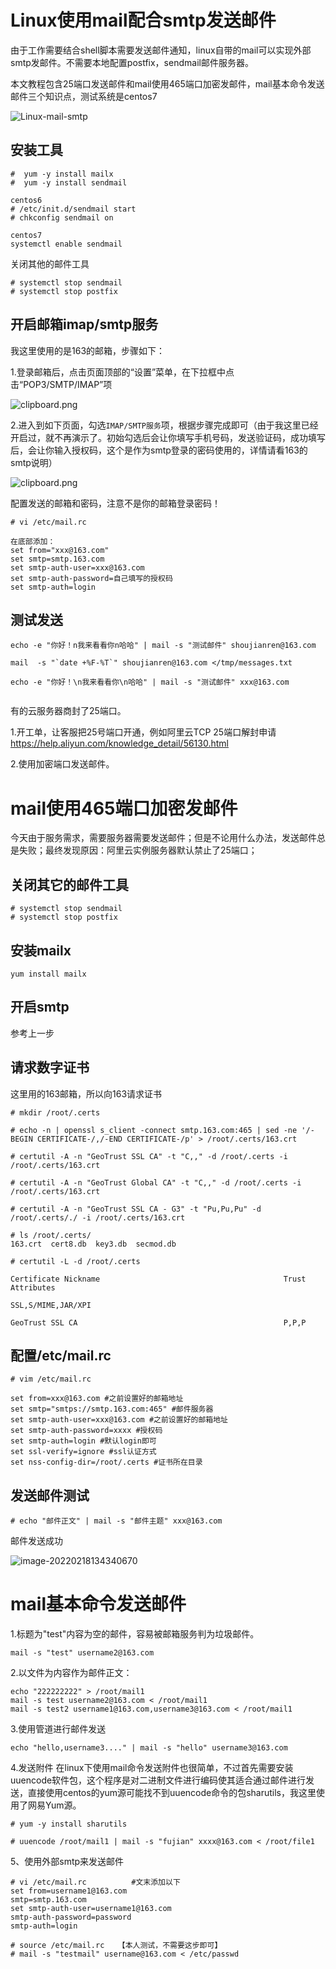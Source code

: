 # Linux使用mail配合smtp发送邮件

由于工作需要结合shell脚本需要发送邮件通知，linux自带的mail可以实现外部smtp发邮件。不需要本地配置postfix，sendmail邮件服务器。

本文教程包含25端口发送邮件和mail使用465端口加密发邮件，mail基本命令发送邮件三个知识点，测试系统是centos7

![Linux-mail-smtp](https://imgoss.xgss.net/picgo/Linux-mail-smtp.jpg?aliyun)



## 安装工具

```
#  yum -y install mailx
#  yum -y install sendmail

centos6
# /etc/init.d/sendmail start
# chkconfig sendmail on

centos7
systemctl enable sendmail
```



关闭其他的邮件工具

```
# systemctl stop sendmail
# systemctl stop postfix
```





## 开启邮箱imap/smtp服务

我这里使用的是163的邮箱，步骤如下：

1.登录邮箱后，点击页面顶部的“设置”菜单，在下拉框中点击“POP3/SMTP/IMAP”项

![clipboard.png](https://imgoss.xgss.net/picgo/bVGfyW.png?aliyun)

2.进入到如下页面，勾选`IMAP/SMTP服务`项，根据步骤完成即可（由于我这里已经开启过，就不再演示了。初始勾选后会让你填写手机号码，发送验证码，成功填写后，会让你输入授权码，这个是作为smtp登录的密码使用的，详情请看163的smtp说明）

![clipboard.png](https://imgoss.xgss.net/picgo/bVGfzo.png?aliyun)

配置发送的邮箱和密码，注意不是你的邮箱登录密码！

```
# vi /etc/mail.rc

在底部添加：
set from="xxx@163.com"
set smtp=smtp.163.com
set smtp-auth-user=xxx@163.com
set smtp-auth-password=自己填写的授权码
set smtp-auth=login

```



## 测试发送

```
echo -e "你好！n我来看看你n哈哈" | mail -s "测试邮件" shoujianren@163.com

mail  -s "`date +%F-%T`" shoujianren@163.com </tmp/messages.txt

echo -e "你好！\n我来看看你\n哈哈" | mail -s "测试邮件" xxx@163.com


```



有的云服务器商封了25端口。

1.开工单，让客服把25号端口开通，例如阿里云TCP 25端口解封申请 https://help.aliyun.com/knowledge_detail/56130.html

2.使用加密端口发送邮件。

# mail使用465端口加密发邮件 

今天由于服务需求，需要服务器需要发送邮件；但是不论用什么办法，发送邮件总是失败；最终发现原因：阿里云实例服务器默认禁止了25端口；



## 关闭其它的邮件工具

```
# systemctl stop sendmail
# systemctl stop postfix
```



## 安装mailx

```
yum install mailx
```



## 开启smtp

 参考上一步



## 请求数字证书

这里用的163邮箱，所以向163请求证书

```
# mkdir /root/.certs

# echo -n | openssl s_client -connect smtp.163.com:465 | sed -ne '/-BEGIN CERTIFICATE-/,/-END CERTIFICATE-/p' > /root/.certs/163.crt

# certutil -A -n "GeoTrust SSL CA" -t "C,," -d /root/.certs -i /root/.certs/163.crt

# certutil -A -n "GeoTrust Global CA" -t "C,," -d /root/.certs -i /root/.certs/163.crt

# certutil -A -n "GeoTrust SSL CA - G3" -t "Pu,Pu,Pu" -d /root/.certs/./ -i /root/.certs/163.crt

# ls /root/.certs/
163.crt  cert8.db  key3.db  secmod.db

# certutil -L -d /root/.certs

Certificate Nickname                                         Trust Attributes
                                                             SSL,S/MIME,JAR/XPI

GeoTrust SSL CA                                              P,P,P
```



## 配置/etc/mail.rc

```
# vim /etc/mail.rc

set from=xxx@163.com #之前设置好的邮箱地址
set smtp="smtps://smtp.163.com:465" #邮件服务器
set smtp-auth-user=xxx@163.com #之前设置好的邮箱地址
set smtp-auth-password=xxxx #授权码
set smtp-auth=login #默认login即可
set ssl-verify=ignore #ssl认证方式
set nss-config-dir=/root/.certs #证书所在目录
```





## 发送邮件测试

```
# echo "邮件正文" | mail -s "邮件主题" xxx@163.com
```

邮件发送成功

![image-20220218134340670](https://imgoss.xgss.net/picgo/image-20220218134340670.png?aliyun)

# mail基本命令发送邮件

1.标题为"test"内容为空的邮件，容易被邮箱服务判为垃圾邮件。

```
mail -s "test" username2@163.com
```



2.以文件为内容作为邮件正文：

```
echo "222222222" > /root/mail1
mail -s test username2@163.com < /root/mail1 
mail -s test2 username1@163.com,username3@163.com < /root/mail1 
```



3.使用管道进行邮件发送

```
echo "hello,username3...." | mail -s "hello" username3@163.com
```



4.发送附件
在linux下使用mail命令发送附件也很简单，不过首先需要安装uuencode软件包，这个程序是对二进制文件进行编码使其适合通过邮件进行发送，直接使用centos的yum源可能找不到uuencode命令的包sharutils，我这里使用了网易Yum源。

```
# yum -y install sharutils

# uuencode /root/mail1 | mail -s "fujian" xxxx@163.com < /root/file1

```



5、使用外部smtp来发送邮件

```
# vi /etc/mail.rc          #文末添加以下
set from=username1@163.com 
smtp=smtp.163.com
set smtp-auth-user=username1@163.com 
smtp-auth-password=password 
smtp-auth=login

# source /etc/mail.rc	【本人测试，不需要这步即可】
# mail -s "testmail" username@163.com < /etc/passwd
```

